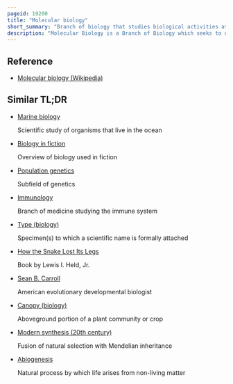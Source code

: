 ```yaml
---
pageid: 19200
title: "Molecular biology"
short_summary: "Branch of biology that studies biological activities at molecular level"
description: "Molecular Biology is a Branch of Biology which seeks to understand the molecular Basis of biological Activity in and between Cells including biomolecular Synthesis Modification Mechanisms and Interactions."
---
```


## Reference

- [Molecular biology (Wikipedia)](https://en.wikipedia.org/?curid=19200)

## Similar TL;DR

- [Marine biology](/tldr/en/marine-biology)

  Scientific study of organisms that live in the ocean

- [Biology in fiction](/tldr/en/biology-in-fiction)

  Overview of biology used in fiction

- [Population genetics](/tldr/en/population-genetics)

  Subfield of genetics

- [Immunology](/tldr/en/immunology)

  Branch of medicine studying the immune system

- [Type (biology)](/tldr/en/type-biology)

  Specimen(s) to which a scientific name is formally attached

- [How the Snake Lost Its Legs](/tldr/en/how-the-snake-lost-its-legs)

  Book by Lewis I. Held, Jr.

- [Sean B. Carroll](/tldr/en/sean-b-carroll)

  American evolutionary developmental biologist

- [Canopy (biology)](/tldr/en/canopy-biology)

  Aboveground portion of a plant community or crop

- [Modern synthesis (20th century)](/tldr/en/modern-synthesis-20th-century)

  Fusion of natural selection with Mendelian inheritance

- [Abiogenesis](/tldr/en/abiogenesis)

  Natural process by which life arises from non-living matter
